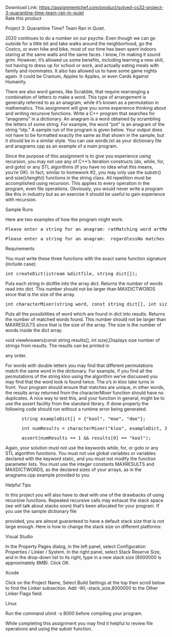 Download Link: https://assignmentchef.com/product/solved-cs32-project-3-quarantine-time-team-ran-in-quiet
<br>
<span class="kksr-muted">Rate this product</span>




Project 3: Quarantine Time? Team Ran in Quiet.

2020 continues to do a number on our psyche. Even though we can go outside for a little bit and take walks around the neighborhood, go the Costco, or even hike and bike, most of our time has been spent indoors staring at the same walls and the same faces. I know, I’m making it sound grim. However, it’s allowed us some benefits, including learning a new skill, not having to dress up for school or work, and actually eating meals with family and roommates. It also has allowed us to have some game nights again. It could be Cranium, Apples to Apples, or even Cards Against Humanity.

There are also word games, like Scrabble, that require rearranging a combination of letters to make a word. This type of arrangement is generally referred to as an anagram, while it’s known as a permutation in mathematics. This assignment will give you some experience thinking about and writing recursive functions. Write a C++ program that searches for “anagrams” in a dictionary. An anagram is a word obtained by scrambling the letters of some string. For example, the word “pot” is an anagram of the string “otp.” A sample run of the program is given below. Your output does not have to be formatted exactly the same as that shown in the sample, but it should be in a similar style. You can use words.txt as your dictionary file and anagrams.cpp as an example of a main program.

Since the purpose of this assignment is to give you experience using recursion, you may not use any of C++’s iteration constructs (do, while, for, and goto) or any STL algorithms (if you have no idea what this means, you’re OK). In fact, similar to homework #2, you may only use the substr() and size()/length() functions in the string class. All repetition must be accomplished using recursion. This applies to every operation in the program, even file operations. Obviously, you would never write a program like this in industry but as an exercise it should be useful to gain experience with recursion.

Sample Runs

Here are two examples of how the program might work:

<pre>Please enter a string for an anagram: ratMatching word artMatching word ratMatching word tar</pre>

<pre>Please enter a string for an anagram:  regardlessNo matches found</pre>

Requirements

You must write these three functions with the exact same function signature (include case):

<pre>int createDict(istream &amp;dictfile, string dict[]);</pre>

Puts each string in dictfile into the array dict. Returns the number of words read into dict. This number should not be larger than MAXDICTWORDS since that is the size of the array.

<pre>int characterMixer(string word, const string dict[], int size,string results[]);</pre>

Puts all the possibilities of word which are found in dict into results. Returns the number of matched words found. This number should not be larger than MAXRESULTS since that is the size of the array. The size is the number of words inside the dict array.

void viewAnswers(const string results[], int size);Displays size number of strings from results. The results can be printed in

any order.

For words with double letters you may find that different permutations match the same word in the dictionary. For example, if you find all the permutations of the string kloo using the algorithm we’ve discussed you may find that the word look is found twice. The o’s in kloo take turns in front. Your program should ensure that matches are unique, in other words, the results array returned from the characterMixer function should have no duplicates. A nice way to test this, and your function in general, might be to use the assert facility from the standard library. If done properly the following code should run without a runtime error being generated.

<pre>      string exampleDict[] = {"kool", "moe", "dee"};</pre>

<pre>      int numResults = characterMixer("kloo", exampleDict, 3,results);</pre>

<pre>      assert(numResults == 1 &amp;&amp; results[0] == "kool");</pre>

Again, your solution must not use the keywords while, for, or goto or any STL algorithm functions. You must not use global variables or variables declared with the keyword static, and you must not modify the function parameter lists. You must use the integer constants MAXRESULTS and MAXDICTWORDS, as the declared sizes of your arrays, as in the anagrams.cpp example provided to you.

Helpful Tips

In this project you will also have to deal with one of the drawbacks of using recursive functions. Repeated recursive calls may exhaust the stack space (we will talk about stacks soon) that’s been allocated for your program. If you use the sample dictionary file

provided, you are almost guaranteed to have a default stack size that is not large enough. Here is how to change the stack size on different platforms:

Visual Studio

In the Property Pages dialog, in the left panel, select Configuration Properties / Linker / System. In the right panel, select Stack Reserve Size, and in the drop-down list to its right, type in a new stack size (8000000 is approximately 8MB). Click OK.

Xcode

Click on the Project Name, Select Build Settings at the top then scroll below to find the Linker subsection. Add -Wl,-stack_size,8000000 to the Other Linker Flags field.

Linux

Run the command ulimit -s 8000 before compiling your program.

While completing this assignment you may find it helpful to review file operations and using the substr function.